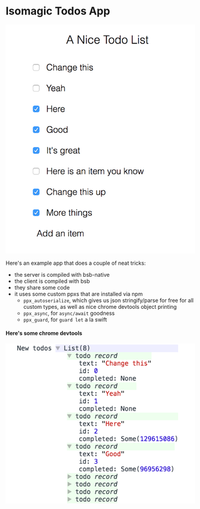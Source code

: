 # Isomagic Todos App

![screenshot](screenshot.png)

Here's an example app that does a couple of neat tricks:

- the server is compiled with bsb-native
- the client is compiled with bsb
- they share some code
- it uses some custom ppxs that are installed via npm
  - `ppx_autoserialize`, which gives us json stringify/parse for free for all
    custom types, as well as nice chrome devtools object printing
  - `ppx_async`, for `async/await` goodness
  - `ppx_guard`, for `guard let` a la swift


#### Here's some chrome devtools
![devtools](devtools.png)

